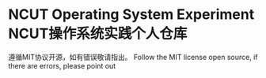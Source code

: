 # NCUT Operating System Experiment NCUT操作系统实践个人仓库

遵循MIT协议开源，如有错误敬请指出。
Follow the MIT license open source, if there are errors, please point out
